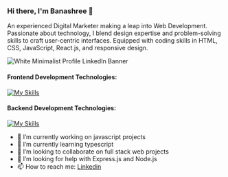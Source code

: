 ### Hi there, I'm Banashree 👋

An experienced Digital Marketer making a leap into Web Development. Passionate about technology, I blend design expertise and problem-solving skills to craft user-centric interfaces. Equipped with coding skills in HTML, CSS, JavaScript, React.js, and responsive design.


![White Minimalist Profile LinkedIn Banner](https://github.com/BanashreeAribenchi/BanashreeAribenchi/assets/132400958/6a44fa88-d569-4cf6-bb84-24b4eb64765b)

#### Frontend Development Technologies:

[![My Skills](https://skillicons.dev/icons?i=js,html,css,react,ts,bootstrap,tailwind,vite,npm)](https://skillicons.dev)

#### Backend Development Technologies:

[![My Skills](https://skillicons.dev/icons?i=express,nodejs,mongodb,postman)](https://skillicons.dev)


- 🔭 I’m currently working on javascript projects
- 🌱 I’m currently learning typescript
- 👯 I’m looking to collaborate on full stack web projects
- 🤔 I’m looking for help with Express.js and Node.js
- 📫 How to reach me: [Linkedin](https://www.linkedin.com/in/banashree-aribenchi/)

